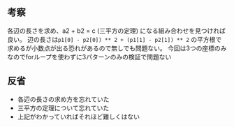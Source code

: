 ## 考察
各辺の長さを求め、a2 + b2 = c (三平方の定理) になる組み合わせを見つければ良い。
辺の長さは```p1[0] - p2[0]) ** 2 + (p1[1] - p2[1]) ** 2``` の平方根で求めるが小数点が出る恐れがあるので無しでも問題ない。
今回は3つの座標のみなのでforループを使わずに3パターンのみの検証で問題ない


## 反省
- 各辺の長さの求め方を忘れていた
- 三平方の定理について忘れていた
- 上記がわかっていればそれほど難しくはない